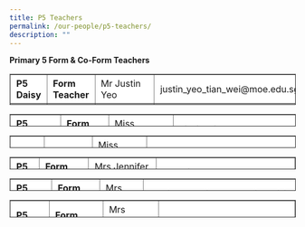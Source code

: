 ```yaml
---
title: P5 Teachers
permalink: /our-people/p5-teachers/
description: ""
---
```

**Primary 5 Form & Co-Form Teachers**

<table border="1" style="box-sizing: inherit; border-collapse: collapse; border-spacing: 0px; max-width: 100%; height: 53px; width: 792.225px;"><tbody style="box-sizing: inherit;"><tr style="box-sizing: inherit; background: rgb(255, 255, 255);"><td style="box-sizing: inherit; padding: 5px 10px; width: 118.963px;"><strong style="box-sizing: inherit; font-weight: bold;">P5 Daisy</strong></td><td style="box-sizing: inherit; padding: 5px 10px; width: 148.65px;"><strong style="box-sizing: inherit; font-weight: bold;">Form Teacher</strong></td><td style="box-sizing: inherit; padding: 5px 10px; width: 197.475px;">Mr&nbsp;Justin Yeo</td><td style="box-sizing: inherit; padding: 5px 10px; width: 326.138px;">justin_yeo_tian_wei@moe.edu.sg</td></tr><tr style="box-sizing: inherit; background: rgb(230, 230, 230);"><td style="box-sizing: inherit; padding: 5px 10px; width: 118.963px;">&nbsp;</td><td style="box-sizing: inherit; padding: 5px 10px; width: 148.65px;"><strong style="box-sizing: inherit; font-weight: bold;">C</strong><strong style="box-sizing: inherit; font-weight: bold;">o-Form Teacher</strong></td><td style="box-sizing: inherit; padding: 5px 10px; width: 197.475px;">Mdm&nbsp;Jiang Lina</td><td style="box-sizing: inherit; padding: 5px 10px; width: 326.138px;">jiang_lina@moe.edu.sg</td></tr></tbody></table>

<table border="1" style="box-sizing: inherit; border-collapse: collapse; border-spacing: 0px; max-width: 100%; height: 20px; width: 792.225px;"><tbody style="box-sizing: inherit;"><tr style="box-sizing: inherit; background: rgb(255, 255, 255); height: 23px;"><td style="box-sizing: inherit; padding: 5px 10px; width: 118.85px; height: 23px;"><strong style="box-sizing: inherit; font-weight: bold;">P5 Hibiscus</strong></td><td style="box-sizing: inherit; padding: 5px 10px; width: 146.762px; height: 23px;"><strong style="box-sizing: inherit; font-weight: bold;">Form Teacher</strong></td><td style="box-sizing: inherit; padding: 5px 10px; width: 198.288px; height: 23px;">Miss Andrea Ni</td><td style="box-sizing: inherit; padding: 5px 10px; width: 327.325px; height: 23px;">ni_qiaoxian_andrea@moe.edu.sg</td></tr><tr style="box-sizing: inherit; background: rgb(230, 230, 230); height: 6.16899px;"><td style="box-sizing: inherit; padding: 5px 10px; width: 118.85px; height: 6.16899px;">&nbsp;</td><td style="box-sizing: inherit; padding: 5px 10px; width: 146.762px; height: 6.16899px;"><strong style="box-sizing: inherit; font-weight: bold;">Co-Form Teacher</strong></td><td style="box-sizing: inherit; padding: 5px 10px; width: 198.288px; height: 6.16899px;">Mrs&nbsp;Dorothy Tan</td><td style="box-sizing: inherit; padding: 5px 10px; width: 327.325px; height: 6.16899px;">tan_kok_thye@moe.edu.sg</td></tr></tbody></table>

<table border="1" style="box-sizing: inherit; border-collapse: collapse; border-spacing: 0px; max-width: 100%; height: 20px; width: 792.225px;"><tbody style="box-sizing: inherit;"><tr style="box-sizing: inherit; background: rgb(255, 255, 255); height: 23px;"><td style="box-sizing: inherit; padding: 5px 10px; width: 117.088px; height: 23px;"><strong style="box-sizing: inherit; font-weight: bold;">P5 Ixora</strong></td><td style="box-sizing: inherit; padding: 5px 10px; width: 145.175px; height: 23px;"><strong style="box-sizing: inherit; font-weight: bold;">Form Teacher</strong></td><td style="box-sizing: inherit; padding: 5px 10px; width: 200.325px; height: 23px;">Miss Jeannette Tan</td><td style="box-sizing: inherit; padding: 5px 10px; width: 328.638px; height: 23px;">tan_boon_lee_jeannette@moe.edu.sg</td></tr><tr style="box-sizing: inherit; background: rgb(230, 230, 230); height: 6.16899px;"><td style="box-sizing: inherit; padding: 5px 10px; width: 117.088px; height: 6.16899px;">&nbsp;</td><td style="box-sizing: inherit; padding: 5px 10px; width: 145.175px; height: 6.16899px;"><strong style="box-sizing: inherit; font-weight: bold;">Co-Form Teacher</strong></td><td style="box-sizing: inherit; padding: 5px 10px; width: 200.325px; height: 6.16899px;">Mrs Carmen Fernando</td><td style="box-sizing: inherit; padding: 5px 10px; width: 328.638px; height: 6.16899px;">carmen_judith_wijeysingha@moe.edu.sg</td></tr></tbody></table>

<table border="1" style="box-sizing: inherit; border-collapse: collapse; border-spacing: 0px; max-width: 100%; height: 20px; width: 792.225px;"><tbody style="box-sizing: inherit;"><tr style="box-sizing: inherit; background: rgb(255, 255, 255); height: 23px;"><td style="box-sizing: inherit; padding: 5px 10px; width: 114.575px; height: 23px;"><strong style="box-sizing: inherit; font-weight: bold;">P5 Lily</strong></td><td style="box-sizing: inherit; padding: 5px 10px; width: 147.375px; height: 23px;"><strong style="box-sizing: inherit; font-weight: bold;">Form Teacher</strong></td><td style="box-sizing: inherit; padding: 5px 10px; width: 201.238px; height: 23px;">Mrs&nbsp;Jennifer Kwek</td><td style="box-sizing: inherit; padding: 5px 10px; width: 328.038px; height: 23px;">goh_ai_gek@moe.edu.sg</td></tr><tr style="box-sizing: inherit; background: rgb(230, 230, 230); height: 6.16899px;"><td style="box-sizing: inherit; padding: 5px 10px; width: 114.575px; height: 6.16899px;">&nbsp;</td><td style="box-sizing: inherit; padding: 5px 10px; width: 147.375px; height: 6.16899px;"><strong style="box-sizing: inherit; font-weight: bold;">Co-Form Teacher</strong></td><td style="box-sizing: inherit; padding: 5px 10px; width: 201.238px; height: 6.16899px;">Ms Nur Linda</td><td style="box-sizing: inherit; padding: 5px 10px; width: 328.038px; height: 6.16899px;">nur_linda_halek@moe.edu.sg</td></tr></tbody></table>

<table border="1" style="box-sizing: inherit; border-collapse: collapse; border-spacing: 0px; max-width: 100%; height: 20px; width: 792.225px;"><tbody style="box-sizing: inherit;"><tr style="box-sizing: inherit; background: rgb(255, 255, 255); height: 23px;"><td style="box-sizing: inherit; padding: 5px 10px; width: 112.588px; height: 23px;"><strong style="box-sizing: inherit; font-weight: bold;">P5 Orchid</strong></td><td style="box-sizing: inherit; padding: 5px 10px; width: 145.45px; height: 23px;"><strong style="box-sizing: inherit; font-weight: bold;">Form Teacher</strong></td><td style="box-sizing: inherit; padding: 5px 10px; width: 197.762px; height: 23px;">Mrs Sathia</td><td style="box-sizing: inherit; padding: 5px 10px; width: 335.425px; height: 23px;">sathiabhavani_subramaniya_pilli@moe.edu.sg</td></tr><tr style="box-sizing: inherit; background: rgb(230, 230, 230); height: 6.16899px;"><td style="box-sizing: inherit; padding: 5px 10px; width: 112.588px; height: 6.16899px;">&nbsp;</td><td style="box-sizing: inherit; padding: 5px 10px; width: 145.45px; height: 6.16899px;"><strong style="box-sizing: inherit; font-weight: bold;">Co-Form Teacher</strong></td><td style="box-sizing: inherit; padding: 5px 10px; width: 197.762px; height: 6.16899px;">Ms Joanne Tan</td><td style="box-sizing: inherit; padding: 5px 10px; width: 335.425px; height: 6.16899px;">tan_li_yuan_joanne@moe.edu.sg</td></tr></tbody></table>

<table border="1" style="box-sizing: inherit; border-collapse: collapse; border-spacing: 0px; max-width: 100%; height: 29px; width: 792.225px;"><tbody style="box-sizing: inherit;"><tr style="box-sizing: inherit; background: rgb(255, 255, 255); height: 23px;"><td style="box-sizing: inherit; padding: 5px 10px; width: 112.162px; height: 23px;"><strong style="box-sizing: inherit; font-weight: bold;">P5 Rose</strong></td><td style="box-sizing: inherit; padding: 5px 10px; width: 146.9px; height: 23px;"><strong style="box-sizing: inherit; font-weight: bold;">Form Teacher</strong></td><td style="box-sizing: inherit; padding: 5px 10px; width: 202.075px; height: 23px;">Mrs Cherlyn Chua</td><td style="box-sizing: inherit; padding: 5px 10px; width: 330.087px; height: 23px;">cherlyn_koh@moe.edu.sg</td></tr><tr style="box-sizing: inherit; background: rgb(230, 230, 230); height: 6.16899px;"><td style="box-sizing: inherit; padding: 5px 10px; width: 112.162px; height: 6px;">&nbsp;</td><td style="box-sizing: inherit; padding: 5px 10px; width: 146.9px; height: 6px;"><strong style="box-sizing: inherit; font-weight: bold;">Co-Form Teacher</strong></td><td style="box-sizing: inherit; padding: 5px 10px; width: 202.075px; height: 6px;">Mdm Huang Qiuqin</td><td style="box-sizing: inherit; padding: 5px 10px; width: 330.087px; height: 6px;">huang_qiuqin@moe.edu.sg</td></tr></tbody></table>